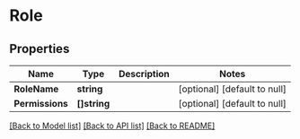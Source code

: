 # Role

## Properties
Name | Type | Description | Notes
------------ | ------------- | ------------- | -------------
**RoleName** | **string** |  | [optional] [default to null]
**Permissions** | **[]string** |  | [optional] [default to null]

[[Back to Model list]](../README.md#documentation-for-models) [[Back to API list]](../README.md#documentation-for-api-endpoints) [[Back to README]](../README.md)


